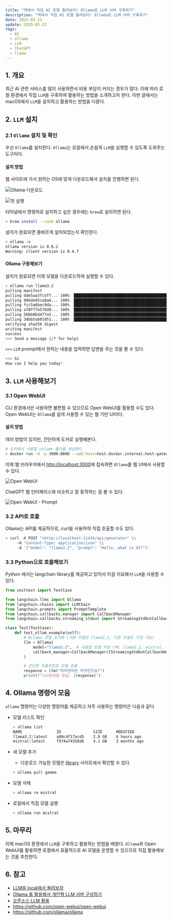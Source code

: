 ```yaml
---
title: "맥에서 직접 AI 모델 돌려보자! Ollama로 LLM 서버 구축하기"
description: "맥에서 직접 AI 모델 돌려보자! Ollama로 LLM 서버 구축하기"
date: 2025-03-23
update: 2025-03-23
tags:
  - AI
  - ollama
  - LLM
  - ChatGPT
  - llama
---
```


## 1. 개요

최근 AI 관련 서비스를 많이 사용하면서 비용 부담이 커지는 경우가 많다. 이에 따라 로컬 환경에서 직접 `LLM`을 구축하여 활용하는 방법을 소개하고자 한다. 이번 글에서는 macOS에서 `LLM`을 설치하고 활용하는 방법을 다룬다.

## 2. `LLM` 설치

### 2.1 `Ollama` 설치 및 확인

우선 `Ollama`를 설치한다. `Ollama`는 로컬에서 손쉽게 `LLM`을 실행할 수 있도록 도와주는 도구이다.

#### **설치 방법**

웹 사이트에 가서 원하는 OS에 맞게 다운로드해서 설치를 진행하면 된다.

![Ollama 다운로드](image-20250323141909438.png)

![첫 실행](image-20250323141925478.png)

터미널에서 명령어로 설치하고 싶은 경우에는 `brew`로 설치하면 된다.

```bash
> brew install --cask ollama
```

설치가 완료되면 올바르게 설치되었는지 확인한다.

```bash
> ollama -v
ollama version is 0.6.2
Warning: client version is 0.4.7
```

#### Ollama 구동해보기

설치가 완료되면 이제 모델을 다운로드하여 실행할 수 있다.

```bash
> ollama run llama3.2
pulling manifest
pulling dde5aa3fc5ff... 100% ▕█████████████████████████████████████████▏ 2.0 GB
pulling 966de95ca8a6... 100% ▕█████████████████████████████████████████▏ 1.4 KB
pulling fcc5a6bec9da... 100% ▕█████████████████████████████████████████▏ 7.7 KB
pulling a70ff7e570d9... 100% ▕█████████████████████████████████████████▏ 6.0 KB
pulling 56bb8bd477a5... 100% ▕█████████████████████████████████████████▏   96 B
pulling 34bb5ab01051... 100% ▕█████████████████████████████████████████▏  561 B
verifying sha256 digest
writing manifest
success
>>> Send a message (/? for help)
```

`>>>` `LLM` prompt에서 원하는 내용을 입력하면 답변을 주는 것을 볼 수 있다.

```bash
>>> hi
How can I help you today?
```

## 3. `LLM` 사용해보기

### 3.1 Open WebUI

CLI 환경에서만 사용하면 불편할 수 있으므로 Open WebUI를 활용할 수도 있다. Open WebUI는 `Ollama`를 쉽게 사용할 수 있는 웹 기반 UI이다.

#### **설치 방법**

여러 방법이 있지만, 간단하게 도커로 실행해본다.

```bash
# 도커에서 사용할 volume 폴더를 생성한다
> docker run -d -p 3000:8080 --add-host=host.docker.internal:host-gateway -v open-webui:/app/backend/data --name open-webui --restart always ghcr.io/open-webui/open-webui:main
```

이제 웹 브라우저에서 [http://localhost:3000](http://localhost:3000)에 접속하면 `Ollama`를 웹 UI에서 사용할 수 있다.

![Open WebUI](image-20250323141942551.png)

ChatGPT 웹 인터페이스와 비슷하고 잘 동작하는 걸 볼 수 있다.

![Open WebUI - Prompt](image-20250323142000013.png)

### 3.2 API로 호출

Ollama는 API를 제공하므로, curl을 사용하여 직접 호출할 수도 있다.

```bash
> curl -X POST "<http://localhost:11434/api/generate>" \\
     -H "Content-Type: application/json" \\
     -d '{"model": "llama3.2", "prompt": "Hello, what is AI?"}'
```

### 3.3 Python으로 호출해보기

Python 에서는 langchain library를 제공하고 있어서 이걸 이요해서 `LLM`을 사용할 수 있다.

```python
from unittest import TestCase

from langchain.llms import Ollama
from langchain.chains import LLMChain
from langchain.prompts import PromptTemplate
from langchain.callbacks.manager import CallbackManager
from langchain.callbacks.streaming_stdout import StreamingStdOutCallbackHandler

class Test(TestCase):
    def test_ollam_example(self):
        # Ollama 모델 초기화 (기본 모델은 llama3.2, 다른 모델도 지정 가능)
        llm = Ollama(
            model="llama3.2",  # 사용할 모델 지정 (예: llama3.2, mistral, gemma 등)
            callback_manager=CallbackManager([StreamingStdOutCallbackHandler()]),
        )

        # 간단한 프롬프트로 모델 호출
        response = llm("파이썬이란 무엇인가요?")
        print(f"\\n완성된 응답: {response}")
```



## 4. Ollama 명령어 모음

`ollama` 명령어는 다양한 명령어를 제공하고 자주 사용하는 명령어은 다음과 같다.

- 모델 리스트 확인

  ```bash
  > ollama list
  NAME               ID              SIZE      MODIFIED
  llama3.2:latest    a80c4f17acd5    2.0 GB    6 hours ago
  mistral:latest     f974a74358d6    4.1 GB    3 months ago
  ```

- 새 모델 추가

  - 다운로드 가능한 모델은 [library](https://ollama.com/library) 사이트에서 확인할 수 있다.

  ```bash
  > ollama pull gemma
  ```

- 모델 삭제

  ```bash
  > ollama rm mistral
  ```

- 로컬에서 직접 모델 실행

  ```bash
  > ollama run mistral
  ```

## 5. 마무리

이제 macOS 환경에서 `LLM`을 구축하고 활용하는 방법을 배웠다. `Ollama`와 Open WebUI를 활용하면 로컬에서 효율적으로 AI 모델을 운영할 수 있으므로 직접 활용해보는 것을 추천한다.

## 6. 참고

- [LLM을 local에서 돌려보자](https://devocean.sk.com/blog/techBoardDetail.do?ID=165686&boardType=techBlog)
- [Ollama 를 활용해서 개인형 LLM 서버 구성하기](https://devocean.sk.com/blog/techBoardDetail.do?ID=165685&boardType=techBlog)
- [오픈소스 LLM 활용](https://wikidocs.net/232980)
- https://github.com/open-webui/open-webui
- https://github.com/ollama/ollama
